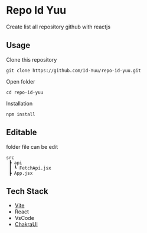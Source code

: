 # Repo Id Yuu
Create list all repository github with reactjs

## Usage
Clone this repository

```` 
git clone https://github.com/Id-Yuu/repo-id-yuu.git
````

Open folder

````
cd repo-id-yuu
````

Installation

````
npm install
````

## Editable
folder file can be edit 
````
src
 ┣ api
 ┃ ┗ FetchApi.jsx 
 ┣ App.jsx 
````

## Tech Stack
- [Vite](https://vitejs.dev/)
- React
- VsCode
- [ChakraUI](https://chakra-ui.com/)
